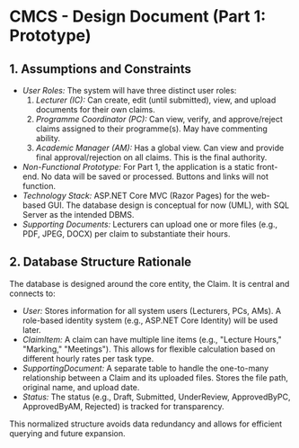 # CMCS - Design Document (Part 1: Prototype)

## 1. Assumptions and Constraints

*   *User Roles:* The system will have three distinct user roles:
    1.  *Lecturer (IC):* Can create, edit (until submitted), view, and upload documents for their own claims.
    2.  *Programme Coordinator (PC):* Can view, verify, and approve/reject claims assigned to their programme(s). May have commenting ability.
    3.  *Academic Manager (AM):* Has a global view. Can view and provide final approval/rejection on all claims. This is the final authority.
*   *Non-Functional Prototype:* For Part 1, the application is a static front-end. No data will be saved or processed. Buttons and links will not function.
*   *Technology Stack:* ASP.NET Core MVC (Razor Pages) for the web-based GUI. The database design is conceptual for now (UML), with SQL Server as the intended DBMS.
*   *Supporting Documents:* Lecturers can upload one or more files (e.g., PDF, JPEG, DOCX) per claim to substantiate their hours.

## 2. Database Structure Rationale

The database is designed around the core entity, the Claim. It is central and connects to:
*   *User:* Stores information for all system users (Lecturers, PCs, AMs). A role-based identity system (e.g., ASP.NET Core Identity) will be used later.
*   *ClaimItem:* A claim can have multiple line items (e.g., "Lecture Hours," "Marking," "Meetings"). This allows for flexible calculation based on different hourly rates per task type.
*   *SupportingDocument:* A separate table to handle the one-to-many relationship between a Claim and its uploaded files. Stores the file path, original name, and upload date.
*   *Status:* The status (e.g., Draft, Submitted, UnderReview, ApprovedByPC, ApprovedByAM, Rejected) is tracked for transparency.

This normalized structure avoids data redundancy and allows for efficient querying and future expansion.